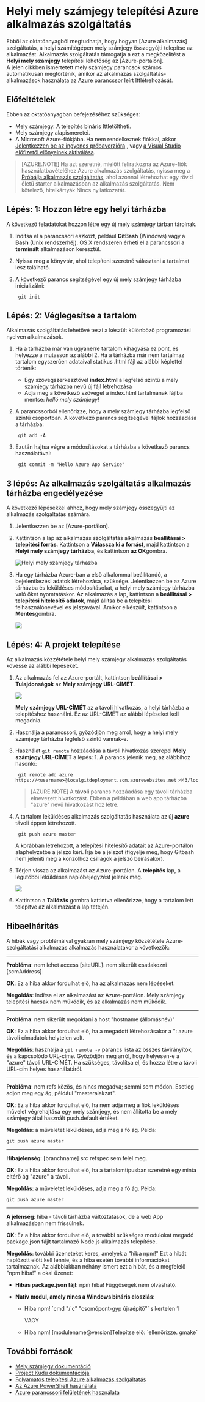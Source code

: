 <properties
    pageTitle="Helyi mely számjegy telepítési Azure alkalmazás szolgáltatás"
    description="Megtudhatja, hogyan engedélyezhető a helyi mely számjegy telepítési Azure alkalmazás szolgáltatás."
    services="app-service"
    documentationCenter=""
    authors="dariagrigoriu"
    manager="wpickett"
    editor="mollybos"/>

<tags
    ms.service="app-service"
    ms.workload="na"
    ms.tgt_pltfrm="na"
    ms.devlang="na"
    ms.topic="article"
    ms.date="06/13/2016"
    ms.author="dariagrigoriu"/>
    
# <a name="local-git-deployment-to-azure-app-service"></a>Helyi mely számjegy telepítési Azure alkalmazás szolgáltatás

Ebből az oktatóanyagból megtudhatja, hogy hogyan [Azure alkalmazás] szolgáltatás, a helyi számítógépen mely számjegy összegyűjti telepítse az alkalmazást. Alkalmazás szolgáltatás támogatja a ezt a megközelítést a **Helyi mely számjegy** telepítési lehetőség az [Azure-portálon].  
A jelen cikkben ismertetett mely számjegy parancsok számos automatikusan megtörténik, amikor az alkalmazás szolgáltatás-alkalmazások használata az [Azure parancssor] leírt [Itt](app-service-web-get-started.md)létrehozását.

## <a name="prerequisites"></a>Előfeltételek

Ebben az oktatóanyagban befejezéséhez szükséges:

- Mely számjegy. A telepítés bináris [Itt](http://www.git-scm.com/downloads)letöltheti.  
- Mely számjegy alapismeretei.
- A Microsoft Azure-fiókjába. Ha nem rendelkeznek fiókkal, akkor [Jelentkezzen be az ingyenes próbaverzióra](https://azure.microsoft.com/pricing/free-trial) , vagy [a Visual Studio előfizetői előnyeinek aktiválása](https://azure.microsoft.com/pricing/member-offers/msdn-benefits-details).

>[AZURE.NOTE] Ha azt szeretné, mielőtt feliratkozna az Azure-fiók használatbavételéhez Azure alkalmazás szolgáltatás, nyissa meg a [Próbálja alkalmazás szolgáltatás](http://go.microsoft.com/fwlink/?LinkId=523751), ahol azonnal létrehozhat egy rövid életű starter alkalmazásban az alkalmazás szolgáltatás. Nem kötelező, hitelkártyák Nincs nyilatkozatát.  

## <a name="Step1"></a>Lépés: 1: Hozzon létre egy helyi tárházba

A következő feladatokat hozzon létre egy új mely számjegy tárban tárolnak.

1. Indítsa el a parancssori eszközt, például **GitBash** (Windows) vagy a **Bash** (Unix rendszerhéj). OS X rendszeren érheti el a parancssori a **terminált** alkalmazáson keresztül.

2. Nyissa meg a könyvtár, ahol telepíteni szeretné választani a tartalmat lesz található.

3. A következő parancs segítségével egy új mely számjegy tárházba inicializálni:

        git init

## <a name="Step2"></a>Lépés: 2: Véglegesítse a tartalom

Alkalmazás szolgáltatás lehetővé teszi a készült különböző programozási nyelven alkalmazások. 

1. Ha a tárházba már van ugyanerre tartalom kihagyása ez pont, és helyezze a mutasson az alábbi 2. Ha a tárházba már nem tartalmaz tartalom egyszerűen adataival statikus .html fájl az alábbi képlettel történik: 

    - Egy szövegszerkesztővel **index.html** a legfelső szintű a mely számjegy tárházba nevű új fájl létrehozása
    - Adja meg a következő szöveget a index.html tartalmának fájlba mentse: *helló mely számjegy!*
        
2. A parancssorból ellenőrizze, hogy a mely számjegy tárházba legfelső szintű csoportban. A következő parancs segítségével fájlok hozzáadása a tárházba:

        git add -A 

4. Ezután hajtsa végre a módosításokat a tárházba a következő parancs használatával:

        git commit -m "Hello Azure App Service"

## <a name="Step3"></a>3 lépés: Az alkalmazás szolgáltatás alkalmazás tárházba engedélyezése

A következő lépésekkel ahhoz, hogy mely számjegy összegyűjti az alkalmazás szolgáltatás számára.

1. Jelentkezzen be az [Azure-portálon].

2. Kattintson a lap az alkalmazás szolgáltatás alkalmazás **beállításai > telepítési forrás**. Kattintson a **Válassza ki a forrást**, majd kattintson a **Helyi mely számjegy tárházba**, és kattintson **az OK**gombra.  

    ![Helyi mely számjegy tárházba](./media/app-service-deploy-local-git/local_git_selection.png)

3. Ha egy tárházba Azure-ban a első alkalommal beállítandó, a bejelentkezési adatok létrehozása, szüksége. Jelentkezzen be az Azure tárházba és leküldéses módosításokat, a helyi mely számjegy tárházba való őket nyomtatáskor. Az alkalmazás a lap, kattintson a **beállításai > telepítési hitelesítő adatok**, majd állítsa be a telepítési felhasználónevével és jelszavával. Amikor elkészült, kattintson a **Mentés**gombra.

    ![](./media/app-service-deploy-local-git/deployment_credentials.png)

## <a name="Step4"></a>Lépés: 4: A projekt telepítése

Az alkalmazás közzététele helyi mely számjegy alkalmazás szolgáltatás kövesse az alábbi lépéseket.

1. Az alkalmazás fel az Azure-portált, kattintson **beállításai > Tulajdonságok** az **Mely számjegy URL-CÍMÉT**.

    ![](./media/app-service-deploy-local-git/git_url.png)

    **Mely számjegy URL-CÍMÉT** az a távoli hivatkozás, a helyi tárházba a telepítéshez használni. Ez az URL-CÍMÉT az alábbi lépéseket kell megadnia.

2. Használja a parancssori, győződjön meg arról, hogy a helyi mely számjegy tárházba legfelső szintű vannak-e.

3. Használat `git remote` hozzáadása a távoli hivatkozás szerepel **Mely számjegy URL-CÍMÉT** a lépés: 1. A parancs jelenik meg, az alábbihoz hasonló:

        git remote add azure https://<username>@localgitdeployment.scm.azurewebsites.net:443/localgitdeployment.git         
    > [AZURE.NOTE] A **távoli** parancs hozzáadása egy távoli tárházba elnevezett hivatkozást. Ebben a példában a web app tárházba "azure" nevű hivatkozást hoz létre.

4. A tartalom leküldéses alkalmazás szolgáltatás használata az új **azure** távoli éppen létrehozott.

        git push azure master

    A korábban létrehozott, a telepítési hitelesítő adatait az Azure-portálon alaphelyzetbe a jelszó kéri. Írja be a jelszót (figyelje meg, hogy Gitbash nem jeleníti meg a konzolhoz csillagok a jelszó beírásakor). 
       
5. Térjen vissza az alkalmazást az Azure-portálon. A **telepítés** lap, a legutóbbi leküldéses naplóbejegyzést jelenik meg. 

    ![](./media/app-service-deploy-local-git/deployment_history.png)

6. Kattintson a **Tallózás** gombra kattintva ellenőrizze, hogy a tartalom lett telepítve az alkalmazást a lap tetején. 
    
## <a name="Step5"></a>Hibaelhárítás

A hibák vagy problémáival gyakran mely számjegy közzététele Azure-szolgáltatási alkalmazás alkalmazás használatakor a következők:

****

**Probléma**: nem lehet access [siteURL]: nem sikerült csatlakozni [scmAddress]

**OK**: Ez a hiba akkor fordulhat elő, ha az alkalmazás nem lépéseket.

**Megoldás**: Indítsa el az alkalmazást az Azure-portálon. Mely számjegy telepítési hacsak nem működik, és az alkalmazás nem működik. 


****

**Probléma**: nem sikerült megoldani a host "hostname (állomásnév)"

**OK**: Ez a hiba akkor fordulhat elő, ha a megadott létrehozásakor a ": azure távoli címadatok helytelen volt.

**Megoldás**: használja a `git remote -v` parancs lista az összes távirányítók, és a kapcsolódó URL-címe. Győződjön meg arról, hogy helyesen-e a "azure" távoli URL-CÍMÉT. Ha szükséges, távolítsa el, és hozza létre a távoli URL-cím helyes használatáról.

****

**Probléma**: nem refs közös, és nincs megadva; semmi sem módon. Esetleg adjon meg egy ág, például "mesteralakzat".

**OK**: Ez a hiba akkor fordulhat elő, ha nem adja meg a fiók leküldéses művelet végrehajtása egy mely számjegy, és nem állította be a mely számjegy által használt push.default értéket.

**Megoldás**: a műveletet leküldéses, adja meg a fő ág. Példa:

    git push azure master

****

**Hibajelenség**: [branchname] src refspec sem felel meg.

**OK**: Ez a hiba akkor fordulhat elő, ha a tartalomtípusban szeretné egy minta eltérő ág "azure" a távoli.

**Megoldás**: a műveletet leküldéses, adja meg a fő ág. Példa:

    git push azure master

****

**A jelenség**: hiba - távoli tárházba változtatások, de a web App alkalmazásban nem frissülnek.

**OK**: Ez a hiba akkor fordulhat elő, a további szükséges modulokat megadó package.json fájlt tartalmazó Node.js alkalmazás telepítése.

**Megoldás**: további üzeneteket keres, amelyek a "hiba npm!" Ezt a hibát naplózott előtt kell lennie, és a hiba esetén további információkat tartalmaznak. Az alábbiakban néhány ismert ezt a hibát, és a megfelelő "npm hiba!" a okai üzenet:

* **Hibás package.json fájl**: npm hiba! Függőségek nem olvasható.

* **Natív modul, amely nincs a Windows bináris eloszlás**:

    * Hiba npm! \`cmd "/ c" "csomópont-gyp újraépítő"\` sikertelen 1

        VAGY

    * Hiba npm! [modulename@version]Telepítse elő: \`ellenőrizze. gmake\`


## <a name="additional-resources"></a>További források

* [Mely számjegy dokumentáció](http://git-scm.com/documentation)
* [Project Kudu dokumentációja](https://github.com/projectkudu/kudu/wiki)
* [Folyamatos telepítési Azure alkalmazás szolgáltatás](app-service-continuous-deployment.md)
* [Az Azure PowerShell használata](../powershell-install-configure.md)
* [Azure parancssori felületének használata](../xplat-cli-install.md)

[Azure alkalmazás szolgáltatás]: https://azure.microsoft.com/documentation/articles/app-service-changes-existing-services/
[Azure Developer Center]: http://www.windowsazure.com/en-us/develop/overview/
[Azure portál]: https://portal.azure.com
[Git website]: http://git-scm.com
[Installing Git]: http://git-scm.com/book/en/Getting-Started-Installing-Git
[Azure parancssor]: https://azure.microsoft.com/en-us/documentation/articles/xplat-cli-azure-resource-manager/

[Using Git with CodePlex]: http://codeplex.codeplex.com/wikipage?title=Using%20Git%20with%20CodePlex&referringTitle=Source%20control%20clients&ProjectName=codeplex
[Quick Start - Mercurial]: http://mercurial.selenic.com/wiki/QuickStart
